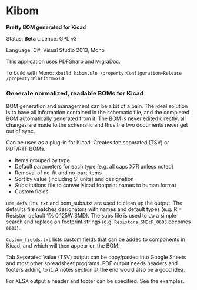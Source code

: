 # Kibom
**Pretty BOM generated for Kicad**

Status: **Beta**
Licence: GPL v3

Language: C#, Visual Studio 2013, Mono

This application uses PDFSharp and MigraDoc.

To build with Mono: `xbuild kibom.sln /property:Configuration=Release /property:Platform=x64`


### Generate normalized, readable BOMs for Kicad ###

BOM generation and management can be a bit of a pain. The ideal solution is to have all information contained in the schematic file, and the completed BOM automatically generated from it. The BOM is never edited directly, all changes are made to the schematic and thus the two documents never get out of sync.


Can be used as a plug-in for Kicad. Creates tab separated (TSV) or PDF/RTF BOMs.

- Items grouped by type
- Default parameters for each type (e.g. all caps X7R unless noted)
- Removal of no-fit and no-part items
- Sort by value (including SI units) and designation
- Substitutions file to conver Kicad footprint names to human format
- Custom fields


`Bom_defaults.txt` and bom_subs.txt are used to clean up the output. The defaults file matches designators with names and default types (e.g. R = Resistor, default 1% 0.125W SMD). The subs file is used to do a simple search and replace on footprint strings (e.g. `Resistors_SMD:R_0603` becomes `0603`).

`Custom_fields.txt` lists custom fields that can be added to components in Kicad, and which will then appear on the BOM.

Tab Separated Value (TSV) output can be copy/pasted into Google Sheets and most other spreadsheet programs. PDF output needs headers and footers adding to it. A notes section at the end would also be a good idea.

For XLSX output a header and footer can be specified. See the examples.

